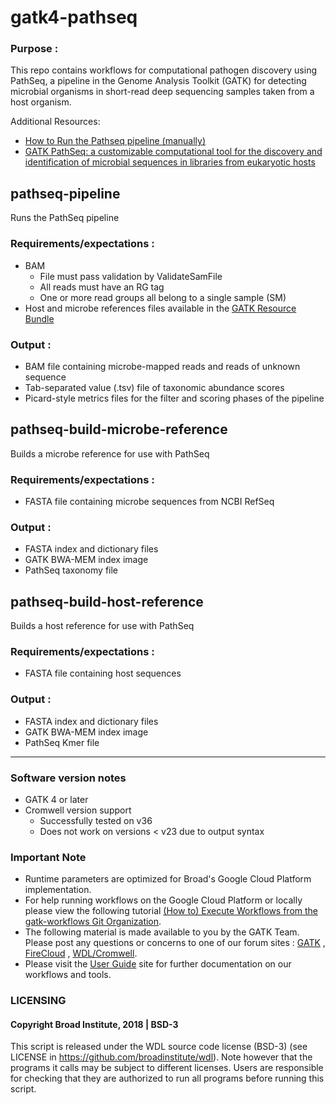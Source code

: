# gatk4-pathseq
### Purpose :
This repo contains workflows for computational pathogen discovery using PathSeq, 
a pipeline in the Genome Analysis Toolkit (GATK) for detecting microbial organisms 
in short-read deep sequencing samples taken from a host organism.

Additional Resources:  
- [How to Run the Pathseq pipeline (manually)](https://software.broadinstitute.org/gatk/documentation/article?id=10913)
- [GATK PathSeq: a customizable computational tool for the discovery and identification of microbial sequences in libraries from eukaryotic hosts](https://doi.org/10.1093/bioinformatics/bty501)

## pathseq-pipeline
Runs the PathSeq pipeline

### Requirements/expectations :
- BAM 
  - File must pass validation by ValidateSamFile
  - All reads must have an RG tag
  - One or more read groups all belong to a single sample (SM)
- Host and microbe references files available in the [GATK Resource Bundle](https://software.broadinstitute.org/gatk/download/bundle)

### Output :
- BAM file containing microbe-mapped reads and reads of unknown sequence
- Tab-separated value (.tsv) file of taxonomic abundance scores
- Picard-style metrics files for the filter and scoring phases of the pipeline

## pathseq-build-microbe-reference
Builds a microbe reference for use with PathSeq

### Requirements/expectations :
- FASTA file containing microbe sequences from NCBI RefSeq

### Output :
- FASTA index and dictionary files
- GATK BWA-MEM index image
- PathSeq taxonomy file

## pathseq-build-host-reference
Builds a host reference for use with PathSeq

### Requirements/expectations :
- FASTA file containing host sequences

### Output :
- FASTA index and dictionary files
- GATK BWA-MEM index image
- PathSeq Kmer file
---
### Software version notes 
- GATK 4 or later 
- Cromwell version support 
  - Successfully tested on v36 
  - Does not work on versions < v23 due to output syntax

### Important Note 
- Runtime parameters are optimized for Broad's Google Cloud Platform implementation.
- For help running workflows on the Google Cloud Platform or locally please
view the following tutorial [(How to) Execute Workflows from the gatk-workflows Git Organization](https://software.broadinstitute.org/gatk/documentation/article?id=12521).
- The following material is made available to you by the GATK Team. Please post any questions or concerns to one of our forum sites : [GATK](https://gatkforums.broadinstitute.org/gatk/categories/ask-the-team/) , [FireCloud](https://gatkforums.broadinstitute.org/firecloud/categories/ask-the-firecloud-team) , [WDL/Cromwell](https://gatkforums.broadinstitute.org/wdl/categories/ask-the-wdl-team).
- Please visit the [User Guide](https://software.broadinstitute.org/gatk/documentation/) site for further documentation on our workflows and tools.

### LICENSING 
#### Copyright Broad Institute, 2018 | BSD-3
This script is released under the WDL source code license (BSD-3) (see LICENSE in
https://github.com/broadinstitute/wdl). Note however that the programs it calls may
be subject to different licenses. Users are responsible for checking that they are
authorized to run all programs before running this script.

